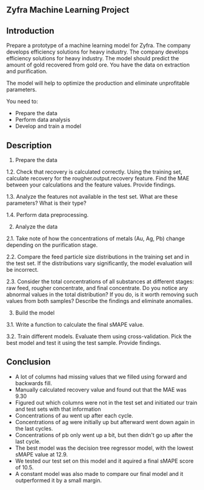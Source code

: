 ## Zyfra Machine Learning Project

## Introduction
Prepare a prototype of a machine learning model for Zyfra. The company develops efficiency solutions for heavy industry.
The company develops efficiency solutions for heavy industry.
The model should predict the amount of gold recovered from gold ore. You have the data on extraction and purification.

The model will help to optimize the production and eliminate unprofitable parameters.

You need to:

- Prepare the data
- Perform data analysis
- Develop and train a model

## Description

1. Prepare the data

1.2. Check that recovery is calculated correctly. Using the training set, calculate recovery for the rougher.output.recovery feature. Find the MAE between your calculations and the feature values. Provide findings.

1.3. Analyze the features not available in the test set. What are these parameters? What is their type?

1.4. Perform data preprocessing.

2. Analyze the data

2.1. Take note of how the concentrations of metals (Au, Ag, Pb) change depending on the purification stage.

2.2. Compare the feed particle size distributions in the training set and in the test set. If the distributions vary significantly, the model evaluation will be incorrect.

2.3. Consider the total concentrations of all substances at different stages: raw feed, rougher concentrate, and final concentrate. Do you notice any abnormal values in the total distribution? If you do, is it worth removing such values from both samples? Describe the findings and eliminate anomalies. 

3. Build the model

3.1. Write a function to calculate the final sMAPE value.

3.2. Train different models. Evaluate them using cross-validation. Pick the best model and test it using the test sample. Provide findings.

## Conclusion
- A lot of columns had missing values that we filled using forward and backwards fill.
- Manually calculated recovery value and found out that the MAE was 9.30
- Figured out which columns were not in the test set and initiated our train and test sets with that information
- Concentrations of au went up after each cycle.
- Concentrations of ag were initially up but afterward went down again in the last cycles.
- Concentrations of pb only went up a bit, but then didn't go up after the last cycle.
- The best model was the decision tree regressor model, with the lowest sMAPE value at 12.9. 
- We tested our test set on this model and it aquired a final sMAPE score of 10.5.
- A constant model was also made to compare our final model and it outperformed it by a small margin.
